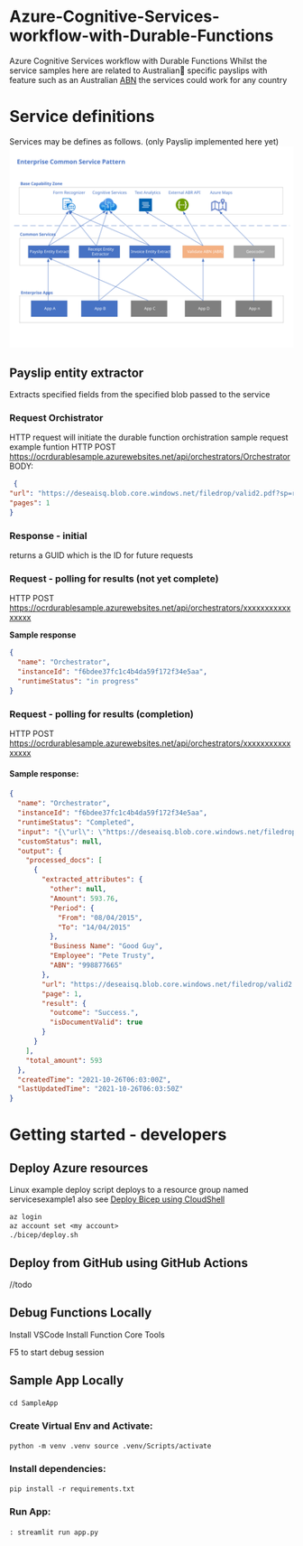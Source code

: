 # Azure-Cognitive-Services-workflow-with-Durable-Functions
Azure Cognitive Services workflow with Durable Functions
Whilst the service samples here are related to Australian🦘 specific payslips with feature such as an Australian [ABN](https://www.abr.gov.au/business-super-funds-charities/applying-abn) the services could work for any country

# Service definitions
Services may be defines as follows. (only Payslip implemented here yet)
![diagram of sample service](docs/Common%20Service%20Pattern.svg)
## Payslip entity extractor
Extracts specified fields from the specified blob passed to the service

### Request Orchistrator
HTTP request will initiate the durable function orchistration
sample request
example funtion
HTTP POST https://ocrdurablesample.azurewebsites.net/api/orchestrators/Orchestrator
BODY:
```json
 {
"url": "https://deseaisq.blob.core.windows.net/filedrop/valid2.pdf?sp=r&st=2021-10-19T22:53:46Z&se=2022-10-20T06:53:46Z&spr=https&sv=2020-08-04&sr=c&sigAAAAAAAAABBBBBBBBBBBCCCCCCCCCCC",
"pages": 1
}
```

### Response - initial
returns a GUID which is the ID for future requests

### Request - polling for results (not yet complete)
HTTP POST https://ocrdurablesample.azurewebsites.net/api/orchestrators/xxxxxxxxxxxxxxxx

**Sample response**
```json
{
  "name": "Orchestrator",
  "instanceId": "f6bdee37fc1c4b4da59f172f34e5aa",
  "runtimeStatus": "in progress"
}
```
### Request - polling for results (completion)
HTTP POST https://ocrdurablesample.azurewebsites.net/api/orchestrators/xxxxxxxxxxxxxxxx
#### Sample response:
```json
{
  "name": "Orchestrator",
  "instanceId": "f6bdee37fc1c4b4da59f172f34e5aa",
  "runtimeStatus": "Completed",
  "input": "{\"url\": \"https://deseaisq.blob.core.windows.net/filedrop/valid2.pdf?sp=r&st=2021-10-19T22:53:46Z&se=2022-10-20T06:53:46Z&spr=https&sv=2020-08-04&sr=c&sig=XX\", \"pages\": 1}",
  "customStatus": null,
  "output": {
    "processed_docs": [
      {
        "extracted_attributes": {
          "other": null,
          "Amount": 593.76,
          "Period": {
            "From": "08/04/2015",
            "To": "14/04/2015"
          },
          "Business Name": "Good Guy",
          "Employee": "Pete Trusty",
          "ABN": "998877665"
        },
        "url": "https://deseaisq.blob.core.windows.net/filedrop/valid2.pdf?sp=r&st=2021-10-19T22:53:46Z&se=2022-10-20T06:53:46Z&spr=https&sv=2020-08-04&sr=c&sig=XX",
        "page": 1,
        "result": {
          "outcome": "Success.",
          "isDocumentValid": true
        }
      }
    ],
    "total_amount": 593
  },
  "createdTime": "2021-10-26T06:03:00Z",
  "lastUpdatedTime": "2021-10-26T06:03:50Z"
}
```
# Getting started - developers

## Deploy Azure resources
Linux example deploy script
deploys to a resource group named servicesexample1 also see [Deploy Bicep using CloudShell](https://docs.microsoft.com/en-us/azure/azure-resource-manager/bicep/deploy-cloud-shell?tabs=azure-cli)

```
az login
az account set <my account>
./bicep/deploy.sh
```

## Deploy from GitHub using GitHub Actions
//todo

## Debug Functions Locally

Install VSCode
Install Function Core Tools

F5 to start debug session


## Sample App Locally
`
cd SampleApp
`

### Create Virtual Env and Activate:
`
python -m venv .venv
source .venv/Scripts/activate 
`

### Install dependencies:
`
pip install -r requirements.txt
`

### Run App:
`
: streamlit run app.py
`
